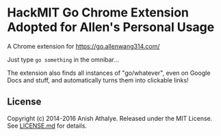 # HackMIT Go Chrome Extension Adopted for Allen's Personal Usage

A Chrome extension for https://go.allenwang314.com/

Just type `go something` in the omnibar...

The extension also finds all instances of "go/whatever", even on Google Docs
and stuff, and automatically turns them into clickable links!

License
-------

Copyright (c) 2014-2016 Anish Athalye. Released under the MIT License. See
[LICENSE.md][license] for details.

[license]: LICENSE.md
